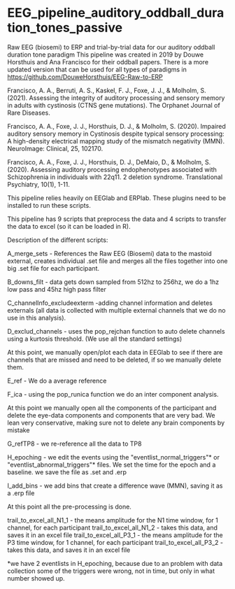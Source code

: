 # EEG_pipeline_auditory_oddball_duration_tones_passive
Raw EEG (biosemi) to ERP and trial-by-trial data for our auditory oddball duration tone paradigm
This pipeline was created in 2019 by Douwe Horsthuis and Ana Francisco for their oddball papers. There is a more updated version that can be used for all types of paradigms in https://github.com/DouweHorsthuis/EEG-Raw-to-ERP

Francisco, A. A., Berruti, A. S., Kaskel, F. J., Foxe, J. J., & Molholm, S. (2021). Assessing the integrity of auditory processing and sensory memory in adults with cystinosis (CTNS gene mutations). The Orphanet Journal of Rare Diseases.

Francisco, A. A., Foxe, J. J., Horsthuis, D. J., & Molholm, S. (2020). Impaired auditory sensory memory in Cystinosis despite typical sensory processing: A high-density electrical mapping study of the mismatch negativity (MMN). NeuroImage: Clinical, 25, 102170.

Francisco, A. A., Foxe, J. J., Horsthuis, D. J., DeMaio, D., & Molholm, S. (2020). Assessing auditory processing endophenotypes associated with Schizophrenia in individuals with 22q11. 2 deletion syndrome. Translational Psychiatry, 10(1), 1-11.

This pipeline relies heavily on EEGlab and ERPlab. These plugins need to be installed to run these scripts.

This pipeline has 9 scripts that preprocess the data and 4 scripts to transfer the data to excel (so it can be loaded in R). 

Description of the different scripts:

A_merge_sets - References the Raw EEG (Biosemi) data to the mastoid external, creates individual .set file and merges all the files together into one big .set file for each participant.

B_downs_filt - data gets down sampled from 512hz to 256hz, we do a 1hz low pass and 45hz high pass filter

C_channelInfo_excludeexterm -adding channel information and deletes externals (all data is collected with multiple external channels that we do no use in this analysis).

D_exclud_channels - uses the pop_rejchan function to auto delete channels using a kurtosis threshold. (We use all the standard settings)

At this point, we manually open/plot each data in EEGlab to see if there are channels that are missed and need to be deleted, if so we manually delete them.

E_ref - We do a average reference

F_ica - using the pop_runica function we do an inter component analysis. 

At this point we manually open all the components of the participant and delete the eye-data components and components that are very bad. We lean very conservative, making sure not to delete any brain components by mistake

G_refTP8 - we re-reference all the data to TP8

H_epoching - we edit the events using the "eventlist_normal_triggers"* or "eventlist_abnormal_triggers"* files. We set the time for the epoch and a baseline. we save the file as .set and .erp

I_add_bins - we add bins that create a difference wave (MMN), saving it as a .erp file

At this point all the pre-processing is done. 

trail_to_excel_all_N1_1 - the means amplitude for the N1 time window, for 1 channel, for each participant
trail_to_excel_all_N1_2 - takes this data, and saves it in an excel file
trail_to_excel_all_P3_1 - the means amplitude for the  P3 time window, for 1 channel, for each participant
trail_to_excel_all_P3_2 - takes this data, and saves it in an excel file

*we have 2 eventlists in H_epoching, because due to an problem with data collection some of the triggers were wrong, not in time, but only in what number showed up.

